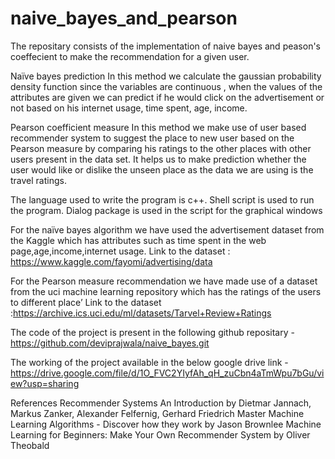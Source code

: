 # naive_bayes_and_pearson

The repositary consists of the implementation of naive bayes and peason's coeffecient to make the recommendation for a given user.

Naïve bayes prediction
In this method we calculate the gaussian probability density function since the variables are continuous , when the values of the attributes are given we can predict if he would click 
on the advertisement or not based on his internet usage, time spent, age, income.

Pearson coefficient measure
In this method we make use of user based recommender system to suggest the place to new user based on the Pearson measure by comparing his ratings to the other places with other users 
present in the data set. It helps us to make prediction whether the user would like or dislike the unseen place as the data we are using is the travel ratings.

The language used to write the program is c++.
Shell script is used to run the program.
Dialog package is used in the script for the graphical windows


For the naïve bayes algorithm we have used the advertisement dataset from the Kaggle which has attributes such as time spent in the web page,age,income,internet usage.
Link to the dataset : https://www.kaggle.com/fayomi/advertising/data

For the Pearson measure recommendation we have made use of a dataset from the uci machine learning repository which has the ratings of the users to different place’
Link to the dataset :https://archive.ics.uci.edu/ml/datasets/Tarvel+Review+Ratings

The code of the project is present in the following github repositary - https://github.com/deviprajwala/naive_bayes.git

The working of the project available in the below google drive link - https://drive.google.com/file/d/1O_FVC2YIyfAh_qH_zuCbn4aTmWpu7bGu/view?usp=sharing
  
References
Recommender Systems An Introduction by Dietmar Jannach, Markus Zanker, Alexander Felfernig, Gerhard Friedrich 
Master Machine Learning Algorithms - Discover how they work by Jason Brownlee 
Machine Learning for Beginners: Make Your Own Recommender System by Oliver Theobald



